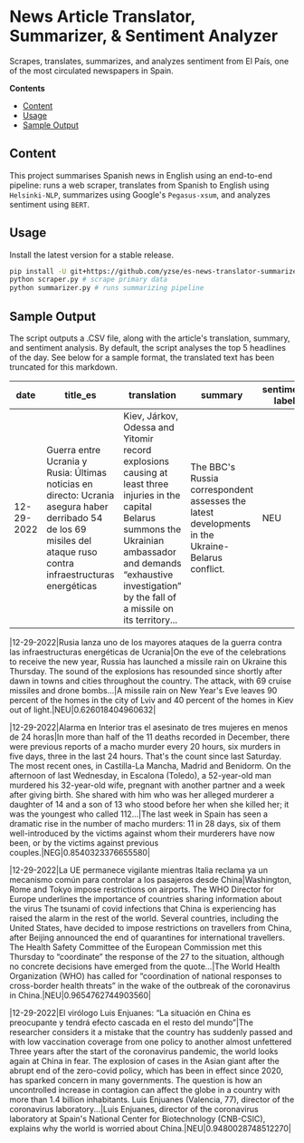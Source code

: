 # News Article Translator, Summarizer, & Sentiment Analyzer
Scrapes, translates, summarizes, and analyzes sentiment from El País, one of the most circulated newspapers in Spain.

**Contents**
- [Content](#content)
- [Usage](#usage)
- [Sample Output](#sample-output)

## Content
This project summarises Spanish news in English using an end-to-end pipeline:  runs a web scraper, translates from Spanish to English using `Helsinki-NLP`, summarizes using Google's `Pegasus-xsum`, and analyzes sentiment using `BERT`.

## Usage
Install the latest version for a stable release.

```bash
pip install -U git+https://github.com/yzse/es-news-translator-summarizer-sentiment
python scraper.py # scrape primary data
python summarizer.py # runs summarizing pipeline
```

## Sample Output
The script outputs a .CSV file, along with the article's translation, summary, and sentiment analysis.  By default, the script analyses the top 5 headlines of the day.  See below for a sample format, the translated text has been truncated for this markdown.


  |date      | title_es        | translation        | summary        | sentiment label      | sentiment score      |
  |----------|-----------------|--------------------|----------------|----------------------|----------------------|
  |12-29-2022|Guerra entre Ucrania y Rusia: Últimas noticias en directo: Ucrania asegura haber derribado 54 de los 69 misiles del ataque ruso contra infraestructuras energéticas|Kiev, Járkov, Odessa and Yitomir record explosions causing at least three injuries in the capital  Belarus summons the Ukrainian ambassador and demands “exhaustive investigation” by the fall of a missile on its territory...|The BBC's Russia correspondent assesses the latest developments in the Ukraine-Belarus conflict.|NEU|0.9750946760177610|

  |12-29-2022|Rusia lanza uno de los mayores ataques de la guerra contra las infraestructuras energéticas de Ucrania|On the eve of the celebrations to receive the new year, Russia has launched a missile rain on Ukraine this Thursday. The sound of the explosions has resounded since shortly after dawn in towns and cities throughout the country. The attack, with 69 cruise missiles and drone bombs...|A missile rain on New Year's Eve leaves 90 percent of the homes in the city of Lviv and 40 percent of the homes in Kiev out of light.|NEU|0.626018404960632|

  |12-29-2022|Alarma en Interior tras el asesinato de tres mujeres en menos de 24 horas|In more than half of the 11 deaths recorded in December, there were previous reports of a macho murder every 20 hours, six murders in five days, three in the last 24 hours. That's the count since last Saturday. The most recent ones, in Castilla-La Mancha, Madrid and Benidorm. On the afternoon of last Wednesday, in Escalona (Toledo), a 52-year-old man murdered his 32-year-old wife, pregnant with another partner and a week after giving birth. She shared with him who was her alleged murderer a daughter of 14 and a son of 13 who stood before her when she killed her; it was the youngest who called 112...|The last week in Spain has seen a dramatic rise in the number of macho murders: 11 in 28 days, six of them well-introduced by the victims against whom their murderers have now been, or by the victims against previous couples.|NEG|0.8540323376655580|

  |12-29-2022|La UE permanece vigilante mientras Italia reclama ya un mecanismo común para controlar a los pasajeros desde China|Washington, Rome and Tokyo impose restrictions on airports. The WHO Director for Europe underlines the importance of countries sharing information about the virus The tsunami of covid infections that China is experiencing has raised the alarm in the rest of the world. Several countries, including the United States, have decided to impose restrictions on travellers from China, after Beijing announced the end of quarantines for international travellers. The Health Safety Committee of the European Commission met this Thursday to “coordinate” the response of the 27 to the situation, although no concrete decisions have emerged from the quote...|The World Health Organization (WHO) has called for “coordination of national responses to cross-border health threats” in the wake of the outbreak of the coronavirus in China.|NEU|0.9654762744903560|

  |12-29-2022|El virólogo Luis Enjuanes: “La situación en China es preocupante y tendrá efecto cascada en el resto del mundo”|The researcher considers it a mistake that the country has suddenly passed and with low vaccination coverage from one policy to another almost unfettered Three years after the start of the coronavirus pandemic, the world looks again at China in fear. The explosion of cases in the Asian giant after the abrupt end of the zero-covid policy, which has been in effect since 2020, has sparked concern in many governments. The question is how an uncontrolled increase in contagion can affect the globe in a country with more than 1.4 billion inhabitants. Luis Enjuanes (Valencia, 77), director of the coronavirus laboratory...|Luis Enjuanes, director of the coronavirus laboratory at Spain's National Center for Biotechnology (CNB-CSIC), explains why the world is worried about China.|NEU|0.9480028748512270|

